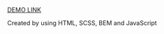 [DEMO LINK](https://Dmytrit.github.io/<repo_name>/)

Created by using HTML, SCSS, BEM and JavaScript
